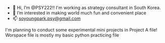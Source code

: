- 👋 Hi, I’m @PSY222!! I'm working as strategy consultant in South Korea.
- 👀 I’m interested in making world much fun and convenient place
- 📫 soyoungpark.psy@gmail.com

<!---
PSY222/PSY222 is a ✨ special ✨ repository because its `README.md` (this file) appears on your GitHub profile.
You can click the Preview link to take a look at your changes.
---> I'm planning to conduct some experimental mini projects in Project A file! Worspace file is mostly my basic python practicing file
